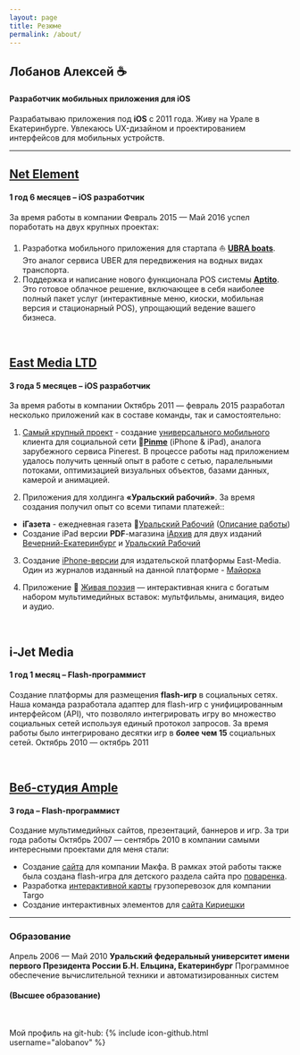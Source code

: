 ```yaml
---
layout: page
title: Резюме
permalink: /about/
---
```


## Лобанов Алексей :coffee:

#### Разработчик мобильных приложения для iOS

Разрабатываю приложения под **iOS** c <span class="wordcode">2011</span> года. Живу на Урале в Екатеринбурге. Увлекаюсь UX-дизайном и проектированием интерфейсов для мобильных устройств.

---

## [**Net Element**](https://www.netelement.com/ru)

#### 1 год 6 месяцев – iOS разработчик

За время работы в компании <span class="wordcode">Февраль 2015 — Май 2016</span> успел поработать на двух крупных проектах:

1. Разработка мобильного приложения для стартапа :boat: [**UBRA boats**](http://www.unitedboatridersassociation.com). Это аналог сервиса UBER для передвижения на водных видах транспорта.
2. Поддержка и написание нового функционала POS системы [**Aptito**](https://aptito.com). Это готовое облачное решение, включающее в себя наиболее полный пакет услуг (интерактивные меню, киоски, мобильная версия и стационарный POS), упрощающий ведение вашего бизнеса.

<br/>

## [**East Media LTD**](www.east-media.ru)

#### 3 года 5 месяцев – iOS разработчик

За время работы в компании <span class="wordcode">Октябрь 2011 — февраль 2015</span>  разработал несколько приложений как в составе команды, так и самостоятельно:

1. [Самый крупный проект](http://www.east-media.ru/portfolio/26/) - создание [универсального мобильного](https://itunes.apple.com/ru/app/pinme/id561684663) клиента для социальной сети :city_sunrise:**[Pinme](http://pinme.ru)** (iPhone & iPad), аналога зарубежного сервиса Pinerest. В процессе работы над приложением удалось получить ценный опыт в работе с сетью, паралельными потоками, оптимизацией визуальных объектов, базами данных, камерой и анимацией.

2. Приложения для холдинга **«Уральский рабочий»**. За время создания получил опыт со всеми типами платежей::
- **iГазета** - ежедневная газета :iphone:[Уральский Рабочий](http://ipad.uralsky-rabochi.ru) ([Описание работы](http://www.east-media.ru/portfolio/12/))
- Создание iPad версии **PDF**-магазина [iАрхив](http://iarchive.info) для двух изданий [Вечерний-Екатеринбург](https://itunes.apple.com/ru/app/iarhiv-ve/id880) и [Уральский Рабочий](https://itunes.apple.com/ru/app/iarhiv-ur/id688)

3. Создание [iPhone-версии](https://itunes.apple.com/ru/app/id861246494) для издательской платформы East-Media. Один из журналов изданный на данной платформе - [Майорка](http://www.east-media.ru/portfolio/25/)

4. Приложение :book: [Живая поэзия](https://itunes.apple.com/us/app/antologia-russk) — интерактивная книга с богатым набором мультимедийных вставок: мультфильмы, анимация, видео и аудио.

<br/>

## **i-Jet Media**

#### 1 год 1 месяц – Flash-программист

Создание платформы для размещения **flash-игр** в социальных сетях. Наша команда разработала адаптер для flash-игр с унифицированным интерфейсом (API), что позволяло интегрировать игру во множество социальных сетей используя единый протокол запросов. За время работы было интегрировано десятки игр в **более чем 15** социальных сетей. <span class="wordcode">Октябрь 2010 — октябрь 2011</span>

<br/>

## [**Веб-студия Ample**](http://www.ample.ru)

#### 3 года – Flash-программист

Создание мультимедийных сайтов, презентаций, баннеров и игр. За три года работы <span class="wordcode">Октябрь 2007 — сентябрь 2010</span> в компании самыми интересными проектами для меня стали:

- Создание [сайта](http://www.makfa.ru) для компании Макфа. В рамках этой работы также была создана flash-игра для детского раздела сайта про [поваренка](http://povar.makfa.ru).
- Разработка [интерактивной карты](http://www.targotrans.ru/directions/) грузоперевозок для компании Targo
- Создание интерактивных элементов для [сайта Кириешки](http://kirieshki.ru)

---

### Образование

<span class="wordcode">Апрель 2006 — Май 2010</span> **Уральский федеральный университет имени первого Президента России Б.Н. Ельцина, Екатеринбург** Программное обеспечение вычислительной техники и автоматизированных систем

#### (Высшее образование)

<br/>

Мой профиль на git-hub: {% include icon-github.html username="alobanov" %}
